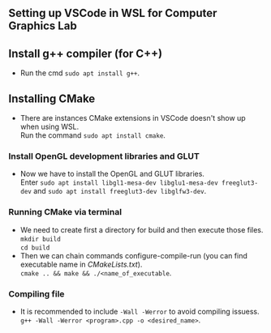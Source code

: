 ## Setting up VSCode in WSL for Computer Graphics Lab

## Install g++ compiler (for C++)
- Run the cmd `sudo apt install g++`.
## Installing CMake 
- There are instances CMake extensions in VSCode doesn't show up when using WSL. <br>
Run the command `sudo apt install cmake`.
### Install OpenGL development libraries and GLUT
- Now we have to install the OpenGL and GLUT libraries. <br>
Enter `sudo apt install libgl1-mesa-dev libglu1-mesa-dev freeglut3-dev` and `sudo apt install freeglut3-dev libglfw3-dev`.
### Running CMake via terminal
- We need to create first a directory for build and then execute those files. <br>
`mkdir build` <br>
`cd build`
- Then we can chain commands configure-compile-run (you can find executable name in *CMakeLists.txt*). <br>
`cmake .. && make && ./<name_of_executable`.

### Compiling file
- It is recommended to include `-Wall -Werror` to avoid compiling issuess. <br>
`g++ -Wall -Werror <program>.cpp -o <desired_name>`.
